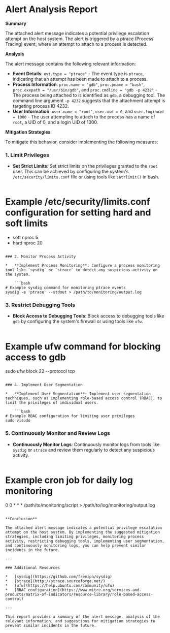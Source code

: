 **Alert Analysis Report**
=========================

**Summary**

The attached alert message indicates a potential privilege escalation attempt on the host system. The alert is triggered by a ptrace (Process Tracing) event, where an attempt to attach to a process is detected.

**Analysis**

The alert message contains the following relevant information:

*   **Event Details**: `evt.type = "ptrace"` - The event type is `ptrace`, indicating that an attempt has been made to attach to a process.
*   **Process Information**: `proc.name = "gdb"`, `proc.pname = "bash"`, `proc.exepath = "/usr/bin/gdb"`, and `proc.cmdline = "gdb -p 4232"` - The process being attached to is identified as `gdb`, a debugging tool. The command line argument `-p 4232` suggests that the attachment attempt is targeting process ID 4232.
*   **User Information**: `user.name = "root"`, `user.uid = 0`, and `user.loginuid = 1000` - The user attempting to attach to the process has a name of `root`, a UID of 0, and a login UID of 1000.

**Mitigation Strategies**

To mitigate this behavior, consider implementing the following measures:

### 1. Limit Privileges

*   **Set Strict Limits**: Set strict limits on the privileges granted to the `root` user. This can be achieved by configuring the system's `/etc/security/limits.conf` file or using tools like `setrlimit()` in bash.

    ```bash
# Example /etc/security/limits.conf configuration for setting hard and soft limits
* soft nproc 5
* hard nproc 20
```

### 2. Monitor Process Activity

*   **Implement Process Monitoring**: Configure a process monitoring tool like `sysdig` or `strace` to detect any suspicious activity on the system.

    ```bash
# Example sysdig command for monitoring ptrace events
sysdig -e 'ptrace' --stdout > /path/to/monitoring/output.log
```

### 3. Restrict Debugging Tools

*   **Block Access to Debugging Tools**: Block access to debugging tools like `gdb` by configuring the system's firewall or using tools like `ufw`.

    ```bash
# Example ufw command for blocking access to gdb
sudo ufw block 22 --protocol tcp
```

### 4. Implement User Segmentation

*   **Implement User Segmentation**: Implement user segmentation techniques, such as implementing role-based access control (RBAC), to limit the privileges of individual users.

    ```bash
# Example RBAC configuration for limiting user privileges
sudo visudo
```

### 5. Continuously Monitor and Review Logs

*   **Continuously Monitor Logs**: Continuously monitor logs from tools like `sysdig` or `strace` and review them regularly to detect any suspicious activity.

    ```bash
# Example cron job for daily log monitoring
0 0 * * * /path/to/monitoring/script > /path/to/log/monitoring/output.log
```

**Conclusion**

The attached alert message indicates a potential privilege escalation attempt on the host system. By implementing the suggested mitigation strategies, including limiting privileges, monitoring process activity, restricting debugging tools, implementing user segmentation, and continuously monitoring logs, you can help prevent similar incidents in the future.

---

### Additional Resources

*   [sysdig](https://github.com/freeipa/sysdig)
*   [strace](http://strace.sourceforge.net/)
*   [ufw](https://help.ubuntu.com/community/ufw)
*   [RBAC configuration](https://www.mitre.org/services-and-products/matrix-of-indicators/resource-library/role-based-access-control)

---

This report provides a summary of the alert message, analysis of the relevant information, and suggestions for mitigation strategies to prevent similar incidents in the future.